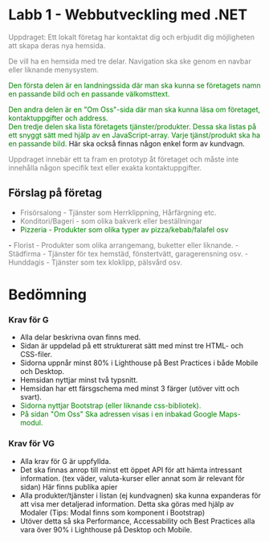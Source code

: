 # Labb 1 - Webbutveckling med .NET
<a style="color : gray">Uppdraget: Ett lokalt företag har kontaktat dig och erbjudit dig möjligheten att skapa deras nya hemsida.

De vill ha en hemsida med tre delar. Navigation ska ske genom en navbar eller liknande menysystem.

</a>
<a style="color : green">Den första delen är en landningssida där man ska kunna se företagets namn en passande bild och en passande välkomsttext.

Den andra delen är en "Om Oss"-sida där man ska kunna läsa om företaget, kontaktuppgifter och address.
<br>Den tredje delen ska lista företagets tjänster/produkter. Dessa ska listas på ett snyggt sätt med hjälp av en JavaScript-array. Varje tjänst/produkt ska ha en passande bild. </a>
Här ska också finnas någon enkel form av kundvagn.

<a style="color:gray">Uppdraget innebär ett ta fram en prototyp åt företaget och måste inte innehålla någon specifik text eller exakta kontaktuppgifter.</a>

## Förslag på företag

- <a style="color : gray">Frisörsalong - Tjänster som Herrklippning, Hårfärgning etc.
- Konditori/Bageri - som olika bakverk eller beställningar</a>
- <a style="color : green">Pizzeria - Produkter som olika typer av pizza/kebab/falafel osv
</a>
- <a style="color : gray">Florist - Produkter som olika arrangemang, buketter eller liknande.
- Städfirma - Tjänster för tex hemstäd, fönstertvätt, garagerensning osv.
- Hunddagis - Tjänster som tex kloklipp, pälsvård osv.</a>

# Bedömning

### Krav för G

- Alla delar beskrivna ovan finns med.
- Sidan är uppdelad på ett strukturerat sätt med minst tre HTML- och CSS-filer.
- Sidorna uppnår minst 80% i Lighthouse på Best Practices i både Mobile och Desktop.
- Hemsidan nyttjar minst två typsnitt.
- Hemsidan har ett färsgschema med minst 3 färger (utöver vitt och svart).
- <a style="color : green">Sidorna nyttjar Bootstrap (eller liknande css-bibliotek).</a>
- <a style="color : green">På sidan "Om Oss" Ska adressen visas i en inbakad Google Maps-modul.</a>

### Krav för VG
- Alla krav för G är uppfyllda.
- Det ska finnas anrop till minst ett öppet API för att hämta intressant information. (tex väder, valuta-kurser eller annat som är relevant för sidan) Här finns publika apier
- Alla produkter/tjänster i listan (ej kundvagnen) ska kunna expanderas för att visa mer detaljerad information. Detta ska göras med hjälp av Modaler (Tips: Modal finns som komponent i Bootstrap)
- Utöver detta så ska Performance, Accessability och Best Practices alla vara över 90% i Lighthouse på Desktop och Mobile.